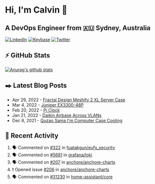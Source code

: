 # Hi, I'm Calvin 🍭
## A DevOps Engineer from 🇦🇺 Sydney, Australia</h3>

[![LinkedIn](https://img.shields.io/badge/-c–bui-0077B5?style=flat-square&labelColor=0077B5&logo=LinkedIn&logoColor=white)](https://www.linkedin.com/in/c-bui/)
[![Keybase](https://img.shields.io/badge/-calvinbui-ff6f21?style=flat-square&labelColor=ff6f21&logo=Keybase&logoColor=white)](https://keybase.io/calvinbui)
[![Twitter](https://img.shields.io/badge/-ASAPCalvin-1DA1F2?style=flat-square&labelColor=1DA1F2&logo=Twitter&logoColor=white)](https://twitter.com/ASAPCalvin)

<!-- https://github.com/rishavanand/github-profilinator -->
## ⚡ GitHub Stats
[![Anurag's github stats](https://github-readme-stats.vercel.app/api?username=calvinbui&count_private=true&hide_title=true)](https://github.com/anuraghazra/github-readme-stats)

<!-- https://github.com/gautamkrishnar/blog-post-workflow -->
## ✒️ Latest Blog Posts

<!-- BLOG-POST-LIST:START -->
- Apr 29, 2022 - [Fractal Design Meshify 2 XL Server Case](https://calvin.me/fractal-design-meshify-2-xl-server-case)
- Mar 4, 2022 - [Juniper EX3300-48P](https://calvin.me/juniper-ex3300-48p)
- Feb 20, 2022 - [Pi Clock](https://calvin.me/pi-clock)
- Jan 21, 2022 - [Daikin Airbase Across VLANs](https://calvin.me/daikin-airbase-vlans-opnsense)
- Dec 8, 2021 - [Quzao Sama I&#39;m Computer Case Cooling](https://calvin.me/quzao-sama-im-cooling)

<!-- BLOG-POST-LIST:END -->

## 🏃‍ Recent Activity

<!--START_SECTION:activity-->
1. 🗣 Commented on [#322](https://github.com/fuatakgun/eufy_security/issues/322) in [fuatakgun/eufy_security](https://github.com/fuatakgun/eufy_security)
2. 🗣 Commented on [#5681](https://github.com/grafana/loki/issues/5681) in [grafana/loki](https://github.com/grafana/loki)
3. 🗣 Commented on [#207](https://github.com/anchore/anchore-charts/issues/207) in [anchore/anchore-charts](https://github.com/anchore/anchore-charts)
4. ❗️ Opened issue [#206](https://github.com/anchore/anchore-charts/issues/206) in [anchore/anchore-charts](https://github.com/anchore/anchore-charts)
5. 🗣 Commented on [#31230](https://github.com/home-assistant/core/issues/31230) in [home-assistant/core](https://github.com/home-assistant/core)
<!--END_SECTION:activity-->

